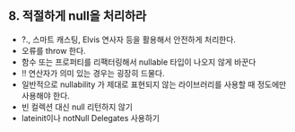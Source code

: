 ## 8. 적절하게 null을 처리하라
- ?., 스마트 캐스팅, Elvis 연사자 등을 활용해서 안전하게 처리한다.
- 오류를 throw 한다.
- 함수 또는 프로퍼티를 리팩터링해서 nullable 타입이 나오지 않게 바꾼다
- !! 연산자가 의미 있는 경우는 굉장히 드물다.
- 일반적으로 nullability 가 제대로 표현되지 않는 라이브러리를 사용할 때 정도에만 사용해야 한다.
- 빈 컬렉션 대신 null 리턴하지 않기
- lateinit이나 notNull Delegates 사용하기
